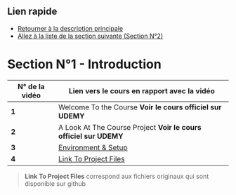 ## Lien rapide

-   [Retourner à la description principale](../../README.md)
-   [Allez à la liste de la section suivante (Section N°2)](../section_2/section_2.md)

# Section N°1 - Introduction

| N° de la vidéo | Lien vers le cours en rapport avec la vidéo                               |
| -------------- | ------------------------------------------------------------------------- |
| **1**          | Welcome To the Course **Voir le cours officiel sur UDEMY**                |
| **2**          | A Look At The Course Project **Voir le cours officiel sur UDEMY**         |
| **3**          | [Environment & Setup](../section_1/video_3.md)                            |
| **4**          | [Link To Project Files](https://github.com/bradtraversy/devconnector_2.0) |

> **Link To Project Files** correspond aux fichiers originaux qui sont disponible sur github
